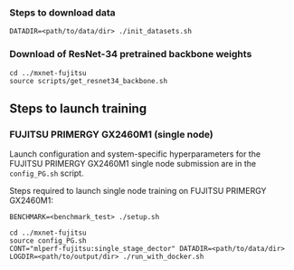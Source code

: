 ### Steps to download data
```
DATADIR=<path/to/data/dir> ./init_datasets.sh
```

### Download of ResNet-34 pretrained backbone weights
```
cd ../mxnet-fujitsu
source scripts/get_resnet34_backbone.sh
```

## Steps to launch training

### FUJITSU PRIMERGY GX2460M1 (single node)
Launch configuration and system-specific hyperparameters for the FUJITSU PRIMERGY GX2460M1
single node submission are in the `config_PG.sh` script.

Steps required to launch single node training on FUJITSU PRIMERGY GX2460M1:

```
BENCHMARK=<benchmark_test> ./setup.sh

cd ../mxnet-fujitsu
source config_PG.sh
CONT="mlperf-fujitsu:single_stage_dector" DATADIR=<path/to/data/dir> LOGDIR=<path/to/output/dir> ./run_with_docker.sh
```
